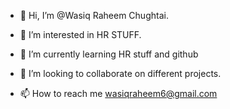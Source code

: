 - 👋 Hi, I’m @Wasiq Raheem Chughtai.


- 👀 I’m interested in HR STUFF.
- 🌱 I’m currently learning HR stuff and github
- 💞️ I’m looking to collaborate on different projects.
- 📫 How to reach me wasiqraheem6@gmail.com

<!---
Wasiiiq/Wasiiiq is a ✨ special ✨ repository because its `README.md` (this file) appears on your GitHub profile.
You can click the Preview link to take a look at your changes.
--->
